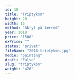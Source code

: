```yaml
---
id: 18
title: "Triptykon"
height: 20
width: 15
method: "Akryl på lærred"
year: 2018
price: "1500"
exPrice: ""
status: "privat"
fileName: "2018-triptykon.jpg"
medie: "painting"
draft: "False"
slug: "triptykon"
weight: "420"
---
```


